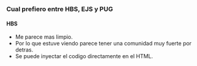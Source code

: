 ###  Cual prefiero entre HBS, EJS y PUG
#### HBS
- Me parece mas limpio.
- Por lo que estuve viendo parece tener una comunidad muy fuerte por detras.
- Se puede inyectar el codigo directamente en el HTML.
